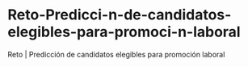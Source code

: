 # Reto-Predicci-n-de-candidatos-elegibles-para-promoci-n-laboral
Reto | Predicción de candidatos elegibles para promoción laboral
